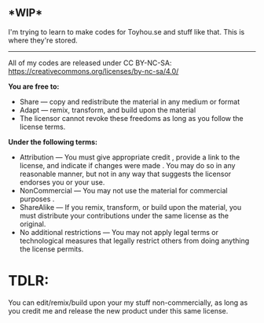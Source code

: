 <h2>*WIP*</h2>
I'm trying to learn to make codes for Toyhou.se and stuff like that. This is where they're stored.
<hr>

All of my codes are released under CC BY-NC-SA:
https://creativecommons.org/licenses/by-nc-sa/4.0/ 

<b>You are free to:</b>
- Share — copy and redistribute the material in any medium or format
- Adapt — remix, transform, and build upon the material
- The licensor cannot revoke these freedoms as long as you follow the license terms.

<b>Under the following terms:</b>
- Attribution — You must give appropriate credit , provide a link to the license, and indicate if changes were made . You may do so in any reasonable manner, but not in any way that suggests the licensor endorses you or your use.
- NonCommercial — You may not use the material for commercial purposes .
- ShareAlike — If you remix, transform, or build upon the material, you must distribute your contributions under the same license as the original.
- No additional restrictions — You may not apply legal terms or technological measures that legally restrict others from doing anything the license permits.
<h1>TDLR:</h1>
<p>You can edit/remix/build upon your my stuff non-commercially, as long as you credit me and release the new product under this same license.</p>
